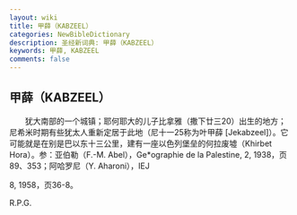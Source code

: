 ```yaml
---
layout: wiki
title: 甲薛（KABZEEL）
categories: NewBibleDictionary
description: 圣经新词典: 甲薛（KABZEEL）
keywords: 甲薛, KABZEEL
comments: false
---
```


## 甲薛（KABZEEL）

　　犹大南部的一个城镇；耶何耶大的儿子比拿雅（撒下廿三20）出生的地方；尼希米时期有些犹太人重新定居于此地（尼十一25称为叶甲薛 [Jekabzeel]）。它可能就是在别是巴以东十三公里，建有一座以色列堡垒的何拉废墟（Khirbet Hora）。参：亚伯勒（F.-M. Abel），Ge*ographie de la Palestine, 2, 1938，页89、353；阿哈罗尼（Y. Aharoni），IEJ

8, 1958，页36-8。

R.P.G.








